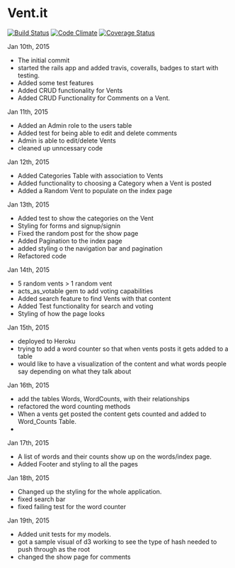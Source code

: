 Vent.it
======

[![Build Status](https://travis-ci.org/chanhpark/vent.it.svg)](https://travis-ci.org/chanhpark/vent.it)
[![Code Climate](https://codeclimate.com/github/chanhpark/vent.it/badges/gpa.svg)](https://codeclimate.com/github/chanhpark/vent.it)
[![Coverage Status](https://coveralls.io/repos/chanhpark/vent.it/badge.png?branch=master)](https://coveralls.io/r/chanhpark/vent.it?branch=master)

Jan 10th, 2015
  - The initial commit 
  - started the rails app and added travis, coveralls, badges to start with testing.
  - Added some test features 
  - Added CRUD functionality for Vents
  - Added CRUD Functionality for Comments on a Vent.

Jan 11th, 2015
  - Added an Admin role to the users table
  - Added test for being able to edit and delete comments
  - Admin is able to edit/delete Vents
  - cleaned up unncessary code

Jan 12th, 2015
  - Added Categories Table with association to Vents
  - Added functionality to choosing a Category when a Vent is posted
  - Added a Random Vent to populate on the index page

Jan 13th, 2015
  - Added test to show the categories on the Vent
  - Styling for forms and signup/signin
  - Fixed the random post for the show page
  - Added Pagination to the index page
  - added styling o the navigation bar and pagination
  - Refactored code

Jan 14th, 2015
  - 5 random vents > 1 random vent
  - acts_as_votable gem to add voting capabilities
  - Added search feature to find Vents with that content
  - Added Test functionality for search and voting
  - Styling of how the page looks

Jan 15th, 2015
  - deployed to Heroku
  - trying to add a word counter so that when vents posts it gets added to a table
  - would like to have a visualization of the content and what words people say 
    depending on what they talk about

Jan 16th, 2015
  - add the tables Words, WordCounts, with their relationships
  - refactored the word counting methods
  - When a vents get posted the content gets counted and added to Word_Counts Table.
  - 
Jan 17th, 2015
  - A list of words and their counts show up on the words/index page.
  - Added Footer and styling to all the pages

Jan 18th, 2015
   - Changed up the styling for the whole application.
   - fixed search bar
   - fixed failing test for the word counter

Jan 19th, 2015
   - Added unit tests for my models.
   - got a sample visual of d3 working to see the type of hash needed to push through as the root
   - changed the show page for comments


